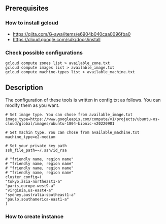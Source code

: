 ## Prerequisites
### How to install gcloud
- https://qiita.com/G-awa/items/e6904b040caa0096fba0
- https://cloud.google.com/sdk/docs/install

### Check possible configurations
```
gcloud compute zones list > available_zone.txt
gcloud compute images list > available_image.txt
gcloud compute machine-types list > available_machine.txt
```

## Description
The configuration of these tools is written in config.txt as follows. You can modify them as you want.
```
# Set image type. You can chose from available_image.txt
image_type=https://www.googleapis.com/compute/v1/projects/ubuntu-os-cloud/global/images/ubuntu-1804-bionic-v20220901

# Set machin type. You can chose from available_machine.txt
machine_type=e2-medium

# Set your private key path
ssh_file_path=~/.ssh/id_rsa

# "friendly name, region name"
# "friendly name, region name"
# "friendly name, region name"
# "friendly name, region name"
cluster_config=(
"tokyo,asia-northeast1-a"
"paris,europe-west9-a"
"virginia,us-east4-a"
"sydney,australia-southeast1-a"
"paulo,southamerica-east1-a"
)
```


### How to create instance
